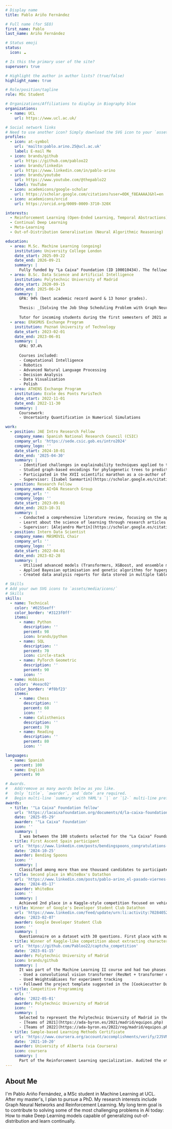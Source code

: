 ```yaml
---
# Display name
title: Pablo Ariño Fernández

# Full name (for SEO)
first_name: Pablo
last_name: Ariño Fernández

# Status emoji
status:
  icon: ☁️

# Is this the primary user of the site?
superuser: true

# Highlight the author in author lists? (true/false)
highlight_name: true

# Role/position/tagline
role: MSc Student

# Organizations/Affiliations to display in Biography blox
organizations:
  - name: UCL
    url: https://www.ucl.ac.uk/

# Social network links
# Need to use another icon? Simply download the SVG icon to your `assets/media/icons/` folder.
profiles:
  - icon: at-symbol
    url: 'mailto:pablo.arino.25@ucl.ac.uk'
    label: E-mail Me
  - icon: brands/github
    url: https://github.com/pabloo22
  - icon: brands/linkedin
    url: https://www.linkedin.com/in/pablo-arino
  - icon: brands/youtube
    url: https://www.youtube.com/@thepablo22
    label: YouTube
  - icon: academicons/google-scholar
    url: https://scholar.google.com/citations?user=0DK_f8EAAAAJ&hl=en
  - icon: academicons/orcid
    url: https://orcid.org/0009-0009-3710-320X

interests:
  - Reinforcement Learning (Open-Ended Learning, Temporal Abstractions)
  - Continual Deep Learning
  - Meta-Learning
  - Out-of-Distribution Generalisation (Neural Algorithmic Reasoning)

education:
  - area: M.Sc. Machine Learning (ongoing)
    institution: University College London
    date_start: 2025-09-22
    date_end: 2026-09-21
    summary: |
      Fully funded by "La Caixa" Foundation (ID 100010434). The fellowship code is "PFA25-02258F".
  - area: B.Sc. Data Science and Artificial Intelligence
    institution: Polytechnic University of Madrid
    date_start: 2020-09-15
    date_end: 2025-06-24
    summary: |
      GPA: 94% (best academic record award & 13 honor grades).

      Thesis: _[Solving the Job Shop Scheduling Problem with Graph Neural Networks: A Customizable Reinforcement Learning Environment](https://arxiv.org/abs/2506.13781)_.
      
      Tutor for incoming students during the first semesters of 2021 and 2022.
  - area: ERASMUS Exchange Program
    institution: Poznań University of Technology
    date_start: 2023-02-01
    date_end: 2023-06-01
    summary: |
      GPA: 97.4%
      
      Courses included:
      - Computational Intelligence
      - Robotics
      - Advanced Natural Language Processing
      - Decision Analysis
      - Data Visualisation
      - Polish
  - area: ATHENS Exchange Program
    institution: Ecole des Ponts ParisTech
    date_start: 2022-11-01
    date_end: 2022-11-30
    summary: |
      Coursework:
      - Uncertainty Quantification in Numerical Simulations

work:
  - position: JAE Intro Research Fellow
    company_name: Spanish National Research Council (CSIC)
    company_url: 'https://sede.csic.gob.es/intro2024'
    company_logo: ''
    date_start: 2024-10-01
    date_end: '2025-04-30'
    summary: |
      - Identified challenges in explainability techniques applied to the state-of-the-art deep learning models for phylogenetic trees.
      - Studied graph-based encodings for phylogenetic trees to predict key parameters and presented my results at the MCEB Congress.
      - Participated in the XVII scientific marathon as a co-author of the presentation "AI and its capacity to understand the generation and extinction of species".
      - Supervisor: [Isabel Sanmartin](https://scholar.google.es/citations?user=HNhEAN8AAAAJ&hl=es).
  - position: Research Fellow
    company_name: AI+DA Research Group
    company_url: ''
    company_logo: ''
    date_start: 2023-09-01
    date_end: 2023-10-31
    summary: |
      - Conducted a comprehensive literature review, focusing on the application of AI and Large Language Models to enhance learning and educational methods.
      - Learnt about the science of learning through research articles and the books _Make it Stick_ and _Ultralearning_.
      - Supervisor: [Alejandro Martín](https://scholar.google.es/citations?user=b3J9VRsAAAAJ&hl=es).
  - position: Intern Data Scientist
    company_name: MÁSMÓVIL Chair
    company_url: ''
    company_logo: ''
    date_start: 2022-04-01
    date_end: 2023-02-28
    summary: |
      - Utilised advanced models (Transformers, XGBoost, and ensemble methods) for churn prediction using an imbalanced dataset.
      - Applied Bayesian optimisation and genetic algorithms for hyperparameter optimization using a custom metric to adapt model selection to the company's needs.
      - Created data analysis reports for data stored in multiple tables and more than one thousand columns in total. Some of them included visualizations with t-SNE.

# Skills
# Add your own SVG icons to `assets/media/icons/`
# Skills
skills:
  - name: Technical
    color: '#0255eeff'
    color_border: '#3123f0ff'
    items:
      - name: Python
        description: ''
        percent: 98
        icon: brands/python
      - name: SQL
        description: ''
        percent: 70
        icon: circle-stack
      - name: PyTorch Geometric
        description: ''
        percent: 90
        icon: ''
  - name: Hobbies
    color: '#eeac02'
    color_border: '#f0bf23'
    items:
      - name: Chess
        description: ''
        percent: 60
        icon: ''
      - name: Calisthenics
        description: ''
        percent: 70
      - name: Reading
        description: ''
        percent: 80
        icon: ''

languages:
  - name: Spanish
    percent: 100
  - name: English
    percent: 90

# Awards.
#   Add/remove as many awards below as you like.
#   Only `title`, `awarder`, and `date` are required.
#   Begin multi-line `summary` with YAML's `|` or `|2-` multi-line prefix and indent 2 spaces below.
awards:
  - title: '"La Caixa" Foundation fellow'
    url: 'https://lacaixafoundation.org/documents/d/la-caixa-foundation/postgraduate-fellowships-abroad-results-selection-process-2025-pdf'
    date: '2025-05-29'
    awarder: '"La Caixa" Foundation'
    icon: ''
    summary: |
      I was between the 100 students selected for the "La Caixa" Foundation Postgraduate Abroad Fellowship among more than one thousand candidates from Spain and Portugal.
  - title: First Ascent Spain participant
    url: 'https://www.linkedin.com/posts/bendingspoons_congratulations-to-the-40-incredible-ascenders-ugcPost-7251572099503329281-bCFm'
    date: '2024-10-25'
    awarder: Bending Spoons
    icon: ''
    summary: |
      Classified among more than one thousand candidates to participate in the trip to Milan organized by Bending Spoons.
  - title: Second place in WhiteBox's Datathon
    url: 'https://www.linkedin.com/posts/pablo-arino_el-pasado-viernes-particip%C3%A9-con-%C3%A1lvaro-laguna-activity-7199081156573573120-8wTU'
    date: '2024-05-17'
    awarder: WhiteBox
    icon: ''
    summary: |
      Achieved 2nd place in a Kaggle-style competition focused on vehicle valuation modelling, leveraging xgboost on real-world data provided by DataMarket, with less than 3 hours to clean data, engineer features, and train the model.
  - title: Winner of Google's Developer Student Club Datathon
    url: 'https://www.linkedin.com/feed/update/urn:li:activity:7028405266727546881/'
    date: '2023-02-07'
    awarder: Google Developer Student Club
    icon: ''
    summary: |
      Questionnaire on a dataset with 30 questions. First place with maximum score.
  - title: Winner of Kaggle-like competition about extracting characters from CAPTCHA images
    url: 'https://github.com/Pabloo22/captcha_competition'
    date: '2023-01-15'
    awarder: Polytechnic University of Madrid
    icon: brands/github
    summary: |
      It was part of the Machine Learning II course and had two phases: a preparatory phase, and an in-person phase.
      - Used a convolutional vision transformer (ResNet + transformer encoder)
      - Used Weights&Biases for experiment tracking
      - Followed the project template suggested in the [Cookiecutter Data Science template](https://cookiecutter-data-science.drivendata.org/opinions/)
  - title: Competitive Programming
    url: ''
    date: '2022-05-01'
    awarder: Polytechnic University of Madrid
    icon: ''
    summary: |
      Selected to represent the Polytechnic University of Madrid in the Ada Byron contests of 2021 and 2022.
      - [Teams of 2021](https://ada-byron.es/2021/madrid/equipos.php)
      - [Teams of 2022](https://ada-byron.es/2022/reg/madrid/equipos.php)
  - title: Sample-based Learning Methods Certificate
    url: 'https://www.coursera.org/account/accomplishments/verify/2J5VMYFTWZE4'
    date: '2021-10-20'
    awarder: University of Alberta (via Coursera)
    icon: coursera
    summary: |
      Part of the Reinforcement Learning specialization. Audited the other courses.
---
```


## About Me

I'm Pablo Ariño Fernández, a MSc student in Machine Learning at UCL. After my master's, I plan to pursue a PhD. My research interests include Graph Neural Networks and Reinforcement Learning. My long term goal is to contribute to solving some of the most challenging problems in AI today: How to make Deep Learning models capable of generalizing out-of-distribution and learn continually.

